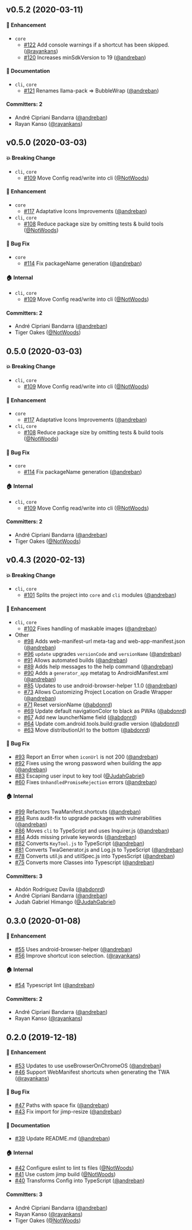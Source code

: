 ## v0.5.2 (2020-03-11)

#### :rocket: Enhancement
* `core`
  * [#122](https://github.com/GoogleChromeLabs/bubblewrap/pull/122) Add console warnings if a shortcut has been skipped. ([@rayankans](https://github.com/rayankans))
  * [#120](https://github.com/GoogleChromeLabs/bubblewrap/pull/120) Increases minSdkVersion to 19 ([@andreban](https://github.com/andreban))

#### :memo: Documentation
* `cli`, `core`
  * [#121](https://github.com/GoogleChromeLabs/bubblewrap/pull/121) Renames llama-pack => BubbleWrap ([@andreban](https://github.com/andreban))

#### Committers: 2
- André Cipriani Bandarra ([@andreban](https://github.com/andreban))
- Rayan Kanso ([@rayankans](https://github.com/rayankans))


## v0.5.0 (2020-03-03)

#### :boom: Breaking Change
* `cli`, `core`
  * [#109](https://github.com/GoogleChromeLabs/bubblewrap/pull/109) Move Config read/write into cli ([@NotWoods](https://github.com/NotWoods))

#### :rocket: Enhancement
* `core`
  * [#117](https://github.com/GoogleChromeLabs/bubblewrap/pull/117) Adaptative Icons Improvements ([@andreban](https://github.com/andreban))
* `cli`, `core`
  * [#108](https://github.com/GoogleChromeLabs/bubblewrap/pull/108) Reduce package size by omitting tests & build tools ([@NotWoods](https://github.com/NotWoods))

#### :bug: Bug Fix
* `core`
  * [#114](https://github.com/GoogleChromeLabs/bubblewrap/pull/114) Fix packageName generation ([@andreban](https://github.com/andreban))

#### :house: Internal
* `cli`, `core`
  * [#109](https://github.com/GoogleChromeLabs/bubblewrap/pull/109) Move Config read/write into cli ([@NotWoods](https://github.com/NotWoods))

#### Committers: 2
- André Cipriani Bandarra ([@andreban](https://github.com/andreban))
- Tiger Oakes ([@NotWoods](https://github.com/NotWoods))


## 0.5.0 (2020-03-03)

#### :boom: Breaking Change
* `cli`, `core`
  * [#109](https://github.com/GoogleChromeLabs/bubblewrap/pull/109) Move Config read/write into cli ([@NotWoods](https://github.com/NotWoods))

#### :rocket: Enhancement
* `core`
  * [#117](https://github.com/GoogleChromeLabs/bubblewrap/pull/117) Adaptative Icons Improvements ([@andreban](https://github.com/andreban))
* `cli`, `core`
  * [#108](https://github.com/GoogleChromeLabs/bubblewrap/pull/108) Reduce package size by omitting tests & build tools ([@NotWoods](https://github.com/NotWoods))

#### :bug: Bug Fix
* `core`
  * [#114](https://github.com/GoogleChromeLabs/bubblewrap/pull/114) Fix packageName generation ([@andreban](https://github.com/andreban))

#### :house: Internal
* `cli`, `core`
  * [#109](https://github.com/GoogleChromeLabs/bubblewrap/pull/109) Move Config read/write into cli ([@NotWoods](https://github.com/NotWoods))

#### Committers: 2
- André Cipriani Bandarra ([@andreban](https://github.com/andreban))
- Tiger Oakes ([@NotWoods](https://github.com/NotWoods))


## v0.4.3 (2020-02-13)

#### :boom: Breaking Change
* `cli`, `core`
  * [#101](https://github.com/GoogleChromeLabs/bubblewrap/pull/101) Splits the project into `core` and `cli` modules ([@andreban](https://github.com/andreban))

#### :rocket: Enhancement
* `cli`, `core`
  * [#102](https://github.com/GoogleChromeLabs/bubblewrap/pull/102) Fixes handling of maskable images ([@andreban](https://github.com/andreban))
* Other
  * [#98](https://github.com/GoogleChromeLabs/bubblewrap/pull/98) Adds web-manifest-url meta-tag and web-app-manifest.json ([@andreban](https://github.com/andreban))
  * [#96](https://github.com/GoogleChromeLabs/bubblewrap/pull/96) `update` upgrades `versionCode` and `versionName` ([@andreban](https://github.com/andreban))
  * [#91](https://github.com/GoogleChromeLabs/bubblewrap/pull/91) Allows automated builds ([@andreban](https://github.com/andreban))
  * [#89](https://github.com/GoogleChromeLabs/bubblewrap/pull/89) Adds help messages to the help command ([@andreban](https://github.com/andreban))
  * [#90](https://github.com/GoogleChromeLabs/bubblewrap/pull/90) Adds a `generator_app` metatag to AndroidManifest.xml ([@andreban](https://github.com/andreban))
  * [#85](https://github.com/GoogleChromeLabs/bubblewrap/pull/85) Updates to use android-browser-helper 1.1.0 ([@andreban](https://github.com/andreban))
  * [#73](https://github.com/GoogleChromeLabs/bubblewrap/pull/73) Allows Customizing Project Location on Gradle Wrapper ([@andreban](https://github.com/andreban))
  * [#71](https://github.com/GoogleChromeLabs/bubblewrap/pull/71) Reset versionName ([@abdonrd](https://github.com/abdonrd))
  * [#69](https://github.com/GoogleChromeLabs/bubblewrap/pull/69) Update default navigationColor to black as PWAs ([@abdonrd](https://github.com/abdonrd))
  * [#67](https://github.com/GoogleChromeLabs/bubblewrap/pull/67) Add new launcherName field ([@abdonrd](https://github.com/abdonrd))
  * [#64](https://github.com/GoogleChromeLabs/bubblewrap/pull/64) Update com.android.tools.build:gradle version ([@abdonrd](https://github.com/abdonrd))
  * [#63](https://github.com/GoogleChromeLabs/bubblewrap/pull/63) Move distributionUrl to the bottom ([@abdonrd](https://github.com/abdonrd))

#### :bug: Bug Fix
* [#93](https://github.com/GoogleChromeLabs/bubblewrap/pull/93) Report an Error when `iconUrl` is not 200 ([@andreban](https://github.com/andreban))
* [#92](https://github.com/GoogleChromeLabs/bubblewrap/pull/92) Fixes using the wrong password when building the app ([@andreban](https://github.com/andreban))
* [#83](https://github.com/GoogleChromeLabs/bubblewrap/pull/83) Escaping user input to key tool ([@JudahGabriel](https://github.com/JudahGabriel))
* [#60](https://github.com/GoogleChromeLabs/bubblewrap/pull/60) Fixes `UnhandledPromiseRejection` errors ([@andreban](https://github.com/andreban))

#### :house: Internal
* [#99](https://github.com/GoogleChromeLabs/bubblewrap/pull/99) Refactors TwaManifest.shortcuts ([@andreban](https://github.com/andreban))
* [#94](https://github.com/GoogleChromeLabs/bubblewrap/pull/94) Runs audit-fix to upgrade packages with vulnerabilities ([@andreban](https://github.com/andreban))
* [#86](https://github.com/GoogleChromeLabs/bubblewrap/pull/86) Moves `cli` to TypeScript and uses Inquirer.js ([@andreban](https://github.com/andreban))
* [#84](https://github.com/GoogleChromeLabs/bubblewrap/pull/84) Adds missing private keywords ([@andreban](https://github.com/andreban))
* [#82](https://github.com/GoogleChromeLabs/bubblewrap/pull/82) Converts `KeyTool.js` to TypeScript ([@andreban](https://github.com/andreban))
* [#81](https://github.com/GoogleChromeLabs/bubblewrap/pull/81) Converts TwaGenerator.js and Log.js to TypeScript ([@andreban](https://github.com/andreban))
* [#78](https://github.com/GoogleChromeLabs/bubblewrap/pull/78) Converts util.js and utilSpec.js into TypesScript ([@andreban](https://github.com/andreban))
* [#75](https://github.com/GoogleChromeLabs/bubblewrap/pull/75) Converts more Classes into Typescript ([@andreban](https://github.com/andreban))

#### Committers: 3
- Abdón Rodríguez Davila ([@abdonrd](https://github.com/abdonrd))
- André Cipriani Bandarra ([@andreban](https://github.com/andreban))
- Judah Gabriel Himango ([@JudahGabriel](https://github.com/JudahGabriel))


## 0.3.0 (2020-01-08)

#### :rocket: Enhancement
* [#55](https://github.com/GoogleChromeLabs/bubblewrap/pull/55) Uses android-browser-helper ([@andreban](https://github.com/andreban))
* [#56](https://github.com/GoogleChromeLabs/bubblewrap/pull/56) Improve shortcut icon selection. ([@rayankans](https://github.com/rayankans))

#### :house: Internal
* [#54](https://github.com/GoogleChromeLabs/bubblewrap/pull/54) Typescript lint ([@andreban](https://github.com/andreban))

#### Committers: 2
- André Cipriani Bandarra ([@andreban](https://github.com/andreban))
- Rayan Kanso ([@rayankans](https://github.com/rayankans))


## 0.2.0 (2019-12-18)

#### :rocket: Enhancement
* [#53](https://github.com/GoogleChromeLabs/bubblewrap/pull/53) Updates to use useBrowserOnChromeOS ([@andreban](https://github.com/andreban))
* [#46](https://github.com/GoogleChromeLabs/bubblewrap/pull/46) Support WebManifest shortcuts when generating the TWA ([@rayankans](https://github.com/rayankans))

#### :bug: Bug Fix
* [#47](https://github.com/GoogleChromeLabs/bubblewrap/pull/47) Paths with space fix ([@andreban](https://github.com/andreban))
* [#43](https://github.com/GoogleChromeLabs/bubblewrap/pull/43) Fix import for jimp-resize ([@andreban](https://github.com/andreban))

#### :memo: Documentation
* [#39](https://github.com/GoogleChromeLabs/bubblewrap/pull/39) Update README.md ([@andreban](https://github.com/andreban))

#### :house: Internal
* [#42](https://github.com/GoogleChromeLabs/bubblewrap/pull/42) Configure eslint to lint ts files ([@NotWoods](https://github.com/NotWoods))
* [#41](https://github.com/GoogleChromeLabs/bubblewrap/pull/41) Use custom jimp build ([@NotWoods](https://github.com/NotWoods))
* [#40](https://github.com/GoogleChromeLabs/bubblewrap/pull/40) Transforms Config into TypeScript ([@andreban](https://github.com/andreban))

#### Committers: 3
- André Cipriani Bandarra ([@andreban](https://github.com/andreban))
- Rayan Kanso ([@rayankans](https://github.com/rayankans))
- Tiger Oakes ([@NotWoods](https://github.com/NotWoods))
